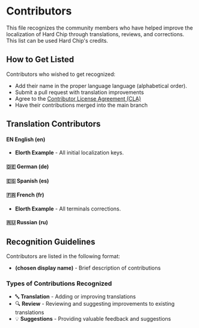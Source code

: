 # Contributors

This file recognizes the community members who have helped improve the localization of Hard Chip through translations, reviews, and corrections. This list can be used Hard Chip's credits.

## How to Get Listed

Contributors who wished to get recognized:
- Add their name in the proper language language (alphabetical order).
- Submit a pull request with translation improvements
- Agree to the [Contributor License Agreement (CLA)](CLA.MD)
- Have their contributions merged into the main branch

## Translation Contributors

#### EN English (en)
- **Elorth Example** - All initial localization keys.

#### 🇩🇪 German (de)

#### 🇪🇸 Spanish (es)

#### 🇫🇷 French (fr)
- **Elorth Example** - All terminals corrections.

#### 🇷🇺 Russian (ru)


## Recognition Guidelines

Contributors are listed in the following format:
- **(chosen display name)** - Brief description of contributions

### Types of Contributions Recognized
- 🔤 **Translation** - Adding or improving translations
- 🔍 **Review** - Reviewing and suggesting improvements to existing translations
- 💡 **Suggestions** - Providing valuable feedback and suggestions
